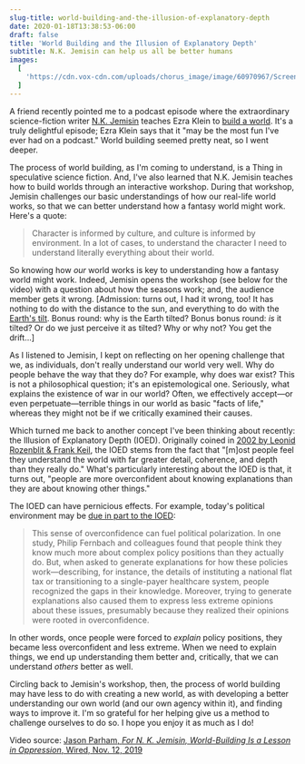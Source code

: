 ```yaml
---
slug-title: world-building-and-the-illusion-of-explanatory-depth
date: 2020-01-18T13:38:53-06:00
draft: false
title: 'World Building and the Illusion of Explanatory Depth'
subtitle: N.K. Jemisin can help us all be better humans
images:
  [
    'https://cdn.vox-cdn.com/uploads/chorus_image/image/60970967/Screen_Shot_2018_08_21_at_10.47.24_AM.0.png',
  ]
---
```


A friend recently pointed me to a podcast episode where the extraordinary science-fiction writer [N.K. Jemisin](http://nkjemisin.com/) teaches Ezra Klein to [build a world](https://megaphone.link/VMP3494072790). It's a truly delightful episode; Ezra Klein says that it "may be the most fun I've ever had on a podcast." World building seemed pretty neat, so I went deeper.

The process of world building, as I'm coming to understand, is a Thing in speculative science fiction. And, I've also learned that N.K. Jemisin teaches how to build worlds through an interactive workshop. During that workshop, Jemisin challenges our basic understandings of how our real-life world works, so that we can better understand how a fantasy world might work. Here's a quote:

> Character is informed by culture, and culture is informed by environment. In a lot of cases, to understand the character I need to understand literally everything about their world.

So knowing how _our_ world works is key to understanding how a fantasy world might work. Indeed, Jemisin opens the workshop (see below for the video) with a question about how the seasons work; and, the audience member gets it wrong. [Admission: turns out, I had it wrong, too! It has nothing to do with the distance to the sun, and everything to do with the [Earth's tilt](https://spaceplace.nasa.gov/seasons/en/). Bonus round: why is the Earth tilted? Bonus bonus round: _is_ it tilted? Or do we just perceive it as tilted? Why or why not? You get the drift...]

As I listened to Jemisin, I kept on reflecting on her opening challenge that we, as individuals, don't really understand our world very well. Why do people behave the way that they do? For example, why does war exist? This is not a philosophical question; it's an epistemological one. Seriously, what explains the existence of war in our world? Often, we effectively accept—or even perpetuate—terrible things in our world as basic "facts of life," whereas they might not be if we critically examined their causes.

Which turned me back to another concept I've been thinking about recently: the Illusion of Explanatory Depth (IOED). Originally coined in [2002 by Leonid Rozenblit & Frank Keil](https://cogdevlab.yale.edu/sites/default/files/files/rozenblit%20%26%20keil%20%202002.pdf), the IOED stems from the fact that "[m]ost people feel they understand the world with far greater detail, coherence, and depth than they really do." What's particularly interesting about the IOED is that, it turns out, "people are more overconfident about knowing explanations than they are about knowing other things."

The IOED can have pernicious effects. For example, today's political environment may be [due in part to the IOED](https://www.psychologytoday.com/us/blog/words-matter/201908/you-know-less-you-think):

> This sense of overconfidence can fuel political polarization. In one study, Philip Fernbach and colleagues found that people think they know much more about complex policy positions than they actually do. But, when asked to generate explanations for how these policies work—describing, for instance, the details of instituting a national flat tax or transitioning to a single-payer healthcare system, people recognized the gaps in their knowledge. Moreover, trying to generate explanations also caused them to express less extreme opinions about these issues, presumably because they realized their opinions were rooted in overconfidence.

In other words, once people were forced to _explain_ policy positions, they became less overconfident and less extreme. When we need to explain things, we end up understanding them better and, critically, that we can understand _others_ better as well.

Circling back to Jemisin's workshop, then, the process of world building may have less to do with creating a new world, as with developing a better understanding our own world (and our own agency within it), and finding ways to improve it. I'm so grateful for her helping give us a method to challenge ourselves to do so. I hope you enjoy it as much as I do!

<script async src="https://player-backend.cnevids.com/script/video/5dc99e5a42b5f033498ff3a5.js?iu=/3379/conde.wired/partner"></script>

Video source: [Jason Parham, _For N. K. Jemisin, World-Building Is a Lesson in Oppression_, Wired, Nov. 12, 2019](https://www.wired.com/story/nk-jemisin-how-to-write-science-fiction-wired25/)
